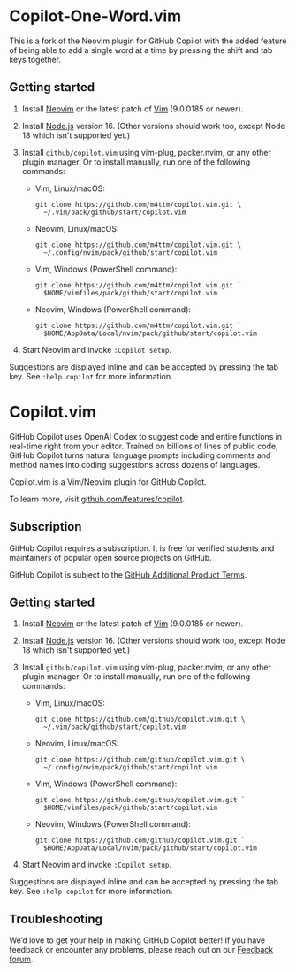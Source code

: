 # Copilot-One-Word.vim
This is a fork of the Neovim plugin for GitHub Copilot with the added feature of being able to add a single word at a time by pressing the shift and tab keys together.

## Getting started

1.  Install [Neovim][] or the latest patch of [Vim][] (9.0.0185 or newer).

2.  Install [Node.js][] version 16.  (Other versions should work too, except
    Node 18 which isn't supported yet.)

3.  Install `github/copilot.vim` using vim-plug, packer.nvim, or any other
    plugin manager.  Or to install manually, run one of the following
    commands:

    * Vim, Linux/macOS:

          git clone https://github.com/m4ttm/copilot.vim.git \
            ~/.vim/pack/github/start/copilot.vim

    * Neovim, Linux/macOS:

          git clone https://github.com/m4ttm/copilot.vim.git \
            ~/.config/nvim/pack/github/start/copilot.vim

    * Vim, Windows (PowerShell command):

          git clone https://github.com/m4ttm/copilot.vim.git `
            $HOME/vimfiles/pack/github/start/copilot.vim

    * Neovim, Windows (PowerShell command):

          git clone https://github.com/m4ttm/copilot.vim.git `
            $HOME/AppData/Local/nvim/pack/github/start/copilot.vim

4.  Start Neovim and invoke `:Copilot setup`.

[Node.js]: https://nodejs.org/en/download/
[Neovim]: https://github.com/neovim/neovim/releases/latest
[Vim]: https://github.com/vim/vim

Suggestions are displayed inline and can be accepted by pressing the tab key.
See `:help copilot` for more information.

# Copilot.vim

GitHub Copilot uses OpenAI Codex to suggest code and entire functions in
real-time right from your editor.  Trained on billions of lines of public
code, GitHub Copilot turns natural language prompts including comments and
method names into coding suggestions across dozens of languages.

Copilot.vim is a Vim/Neovim plugin for GitHub Copilot.

To learn more, visit
[github.com/features/copilot](https://github.com/features/copilot).

## Subscription

GitHub Copilot requires a subscription.  It is free for verified students and
maintainers of popular open source projects on GitHub.

GitHub Copilot is subject to the [GitHub Additional Product
Terms](https://docs.github.com/en/site-policy/github-terms/github-terms-for-additional-products-and-features).

## Getting started

1.  Install [Neovim][] or the latest patch of [Vim][] (9.0.0185 or newer).

2.  Install [Node.js][] version 16.  (Other versions should work too, except
    Node 18 which isn't supported yet.)

3.  Install `github/copilot.vim` using vim-plug, packer.nvim, or any other
    plugin manager.  Or to install manually, run one of the following
    commands:

    * Vim, Linux/macOS:

          git clone https://github.com/github/copilot.vim.git \
            ~/.vim/pack/github/start/copilot.vim

    * Neovim, Linux/macOS:

          git clone https://github.com/github/copilot.vim.git \
            ~/.config/nvim/pack/github/start/copilot.vim

    * Vim, Windows (PowerShell command):

          git clone https://github.com/github/copilot.vim.git `
            $HOME/vimfiles/pack/github/start/copilot.vim

    * Neovim, Windows (PowerShell command):

          git clone https://github.com/github/copilot.vim.git `
            $HOME/AppData/Local/nvim/pack/github/start/copilot.vim

4.  Start Neovim and invoke `:Copilot setup`.

[Node.js]: https://nodejs.org/en/download/
[Neovim]: https://github.com/neovim/neovim/releases/latest
[Vim]: https://github.com/vim/vim

Suggestions are displayed inline and can be accepted by pressing the tab key.
See `:help copilot` for more information.

## Troubleshooting

We’d love to get your help in making GitHub Copilot better!  If you have
feedback or encounter any problems, please reach out on our [Feedback
forum](https://github.com/github-community/community/discussions/categories/copilot).
